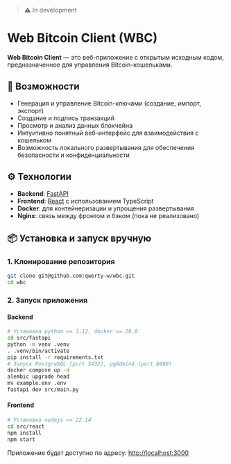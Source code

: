 > ⚠️ In development

# Web Bitcoin Client (WBC)

**Web Bitcoin Client** — это веб-приложение с открытым исходным кодом, предназначенное для управления Bitcoin-кошельками.


## 🚀 Возможности

- Генерация и управление Bitcoin-ключами (создание, импорт, экспорт)
- Создание и подпись транзакций
- Просмотр и анализ данных блокчейна
- Интуитивно понятный веб-интерфейс для взаимодействия с кошельком
- Возможность локального развертывания для обеспечения безопасности и конфиденциальности

## ⚙️ Технологии

- **Backend**: [FastAPI](https://fastapi.tiangolo.com/)
- **Frontend**: [React](https://reactjs.org/) с использованием TypeScript
- **Docker**: для контейнеризации и упрощения развертывания
- **Nginx**: связь между фронтом и бэком (пока не реализовано)

## 📦 Установка и запуск вручную

### 1. Клонирование репозитория

```bash
git clone git@github.com:qwerty-w/wbc.git
cd wbc
```

### 2. Запуск приложения

#### Backend

```bash
# Установка python >= 3.12, docker >= 28.0
cd src/fastapi
python -m venv .venv
. .venv/bin/activate
pip install -r requirements.txt
# Запуск PostgreSQL (port 5432), pgAdmin4 (port 8080)
docker compose up -d
alembic upgrade head
mv example.env .env
fastapi dev src/main.py
```

#### Frontend

```bash
# Установка nodejs >= 22.14
cd src/react
npm install
npm start
```

Приложение будет доступно по адресу: [http://localhost:3000](http://localhost:3000)